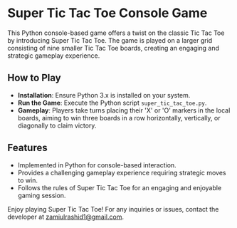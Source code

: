# Super Tic Tac Toe Console Game

This Python console-based game offers a twist on the classic Tic Tac Toe by introducing Super Tic Tac Toe. The game is played on a larger grid consisting of nine smaller Tic Tac Toe boards, creating an engaging and strategic gameplay experience.

## How to Play

- **Installation**: Ensure Python 3.x is installed on your system.
- **Run the Game**: Execute the Python script `super_tic_tac_toe.py`.
- **Gameplay**: Players take turns placing their 'X' or 'O' markers in the local boards, aiming to win three boards in a row horizontally, vertically, or diagonally to claim victory.

## Features

- Implemented in Python for console-based interaction.
- Provides a challenging gameplay experience requiring strategic moves to win.
- Follows the rules of Super Tic Tac Toe for an engaging and enjoyable gaming session.

Enjoy playing Super Tic Tac Toe! For any inquiries or issues, contact the developer at [zamiulrashid1@gmail.com](mailto:zamiulrashid1@gmail.com).
